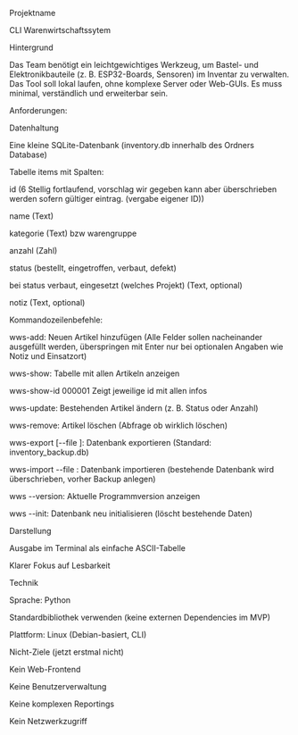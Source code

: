 Projektname

CLI Warenwirtschaftssytem

Hintergrund

Das Team benötigt ein leichtgewichtiges Werkzeug, um Bastel- und Elektronikbauteile (z. B. ESP32-Boards, Sensoren) im Inventar zu verwalten.
Das Tool soll lokal laufen, ohne komplexe Server oder Web-GUIs. Es muss minimal, verständlich und erweiterbar sein.

Anforderungen:

Datenhaltung

Eine kleine SQLite-Datenbank (inventory.db innerhalb des Ordners Database)

Tabelle items mit Spalten:

id (6 Stellig fortlaufend, vorschlag wir gegeben kann aber überschrieben werden sofern gültiger eintrag. (vergabe eigener ID))

name (Text)

kategorie (Text) bzw warengruppe

anzahl (Zahl)

status (bestellt, eingetroffen, verbaut, defekt)

 bei status verbaut, eingesetzt (welches Projekt) (Text, optional)

notiz (Text, optional)

Kommandozeilenbefehle:

wws-add: Neuen Artikel hinzufügen (Alle Felder sollen nacheinander ausgefüllt werden, überspringen mit Enter nur bei optionalen Angaben wie Notiz und Einsatzort)

wws-show: Tabelle mit allen Artikeln anzeigen

wws-show-id 000001 Zeigt jeweilige id mit allen infos

wws-update: Bestehenden Artikel ändern (z. B. Status oder Anzahl)

wws-remove: Artikel löschen (Abfrage ob wirklich löschen)

wws-export [--file <Dateiname>]: Datenbank exportieren (Standard: inventory_backup.db)

wws-import --file <Dateiname>: Datenbank importieren (bestehende Datenbank wird überschrieben, vorher Backup anlegen)

wws --version: Aktuelle Programmversion anzeigen

wws --init: Datenbank neu initialisieren (löscht bestehende Daten)

Darstellung

Ausgabe im Terminal als einfache ASCII-Tabelle

Klarer Fokus auf Lesbarkeit

Technik

Sprache: Python

Standardbibliothek verwenden (keine externen Dependencies im MVP)

Plattform: Linux (Debian-basiert, CLI)

Nicht-Ziele (jetzt erstmal nicht)

Kein Web-Frontend

Keine Benutzerverwaltung

Keine komplexen Reportings

Kein Netzwerkzugriff